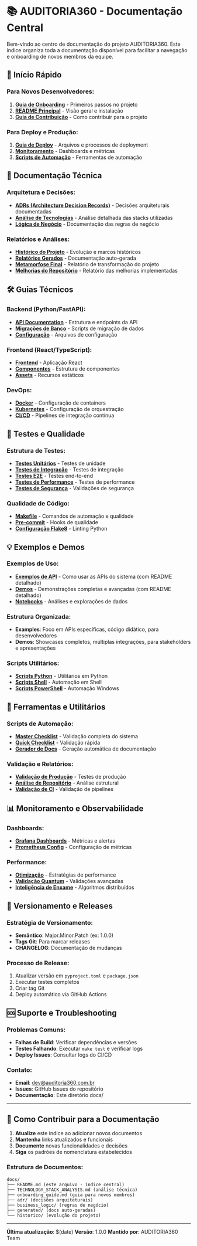 # 📚 AUDITORIA360 - Documentação Central

Bem-vindo ao centro de documentação do projeto AUDITORIA360. Este índice organiza toda a documentação disponível para facilitar a navegação e onboarding de novos membros da equipe.

## 🚀 Início Rápido

### Para Novos Desenvolvedores:
1. **[Guia de Onboarding](onboarding_guide.md)** - Primeiros passos no projeto
2. **[README Principal](../README.md)** - Visão geral e instalação
3. **[Guia de Contribuição](../CONTRIBUTING.md)** - Como contribuir para o projeto

### Para Deploy e Produção:
1. **[Guia de Deploy](../deploy/)** - Arquivos e processos de deployment
2. **[Monitoramento](../monitoring/)** - Dashboards e métricas
3. **[Scripts de Automação](../scripts/)** - Ferramentas de automação

## 📖 Documentação Técnica

### Arquitetura e Decisões:
- **[ADRs (Architecture Decision Records)](adr/)** - Decisões arquiteturais documentadas
- **[Análise de Tecnologias](TECHNOLOGY_STACK_ANALYSIS.md)** - Análise detalhada das stacks utilizadas
- **[Lógica de Negócio](business_logic/)** - Documentação das regras de negócio

### Relatórios e Análises:
- **[Histórico do Projeto](historico/)** - Evolução e marcos históricos
- **[Relatórios Gerados](generated/)** - Documentação auto-gerada
- **[Metamorfose Final](../METAMORFOSE_RELATORIO_FINAL.md)** - Relatório de transformação do projeto
- **[Melhorias do Repositório](REPOSITORY_IMPROVEMENTS_SUMMARY.md)** - Relatório das melhorias implementadas

## 🛠️ Guias Técnicos

### Backend (Python/FastAPI):
- **[API Documentation](../api/)** - Estrutura e endpoints da API
- **[Migrações de Banco](../migrations/)** - Scripts de migração de dados
- **[Configuração](../config/)** - Arquivos de configuração

### Frontend (React/TypeScript):
- **[Frontend](../src/frontend/)** - Aplicação React
- **[Componentes](../frontend/)** - Estrutura de componentes
- **[Assets](../assets/)** - Recursos estáticos

### DevOps:
- **[Docker](../Dockerfile)** - Configuração de containers
- **[Kubernetes](../deploy/kubernetes/)** - Configuração de orquestração
- **[CI/CD](../.github/workflows/)** - Pipelines de integração contínua

## 🧪 Testes e Qualidade

### Estrutura de Testes:
- **[Testes Unitários](../tests/unit/)** - Testes de unidade
- **[Testes de Integração](../tests/integration/)** - Testes de integração
- **[Testes E2E](../tests/e2e/)** - Testes end-to-end
- **[Testes de Performance](../tests/performance/)** - Testes de performance
- **[Testes de Segurança](../tests/security/)** - Validações de segurança

### Qualidade de Código:
- **[Makefile](../Makefile)** - Comandos de automação e qualidade
- **[Pre-commit](../.pre-commit-config.yaml)** - Hooks de qualidade
- **[Configuração Flake8](../.flake8)** - Linting Python

## 💡 Exemplos e Demos

### Exemplos de Uso:
- **[Exemplos de API](../examples/)** - Como usar as APIs do sistema (com README detalhado)
- **[Demos](../demos/)** - Demonstrações completas e avançadas (com README detalhado)
- **[Notebooks](../notebooks/)** - Análises e explorações de dados

### Estrutura Organizada:
- **Examples**: Foco em APIs específicas, código didático, para desenvolvedores
- **Demos**: Showcases completos, múltiplas integrações, para stakeholders e apresentações

### Scripts Utilitários:
- **[Scripts Python](../scripts/python/)** - Utilitários em Python
- **[Scripts Shell](../scripts/shell/)** - Automação em Shell
- **[Scripts PowerShell](../scripts/powershell/)** - Automação Windows

## 🔧 Ferramentas e Utilitários

### Scripts de Automação:
- **[Master Checklist](../scripts/master_execution_checklist.py)** - Validação completa do sistema
- **[Quick Checklist](../scripts/quick_checklist.py)** - Validação rápida
- **[Gerador de Docs](../scripts/genesis_docs_generator.py)** - Geração automática de documentação

### Validação e Relatórios:
- **[Validação de Produção](../scripts/validate_production_deploy.py)** - Testes de produção
- **[Análise de Repositório](../scripts/repository_analysis.py)** - Análise estrutural
- **[Validação de CI](../scripts/validate_ci.py)** - Validação de pipelines

## 📊 Monitoramento e Observabilidade

### Dashboards:
- **[Grafana Dashboards](../monitoring/)** - Métricas e alertas
- **[Prometheus Config](../docker-compose.monitoring.yml)** - Configuração de métricas

### Performance:
- **[Otimização](PERFORMANCE_OPTIMIZATION_STRATEGY.md)** - Estratégias de performance
- **[Validação Quantum](QUANTUM_VALIDATION.md)** - Validações avançadas
- **[Inteligência de Enxame](SWARM_INTELLIGENCE.md)** - Algoritmos distribuídos

## 🔄 Versionamento e Releases

### Estratégia de Versionamento:
- **Semântico**: Major.Minor.Patch (ex: 1.0.0)
- **Tags Git**: Para marcar releases
- **CHANGELOG**: Documentação de mudanças

### Processo de Release:
1. Atualizar versão em `pyproject.toml` e `package.json`
2. Executar testes completos
3. Criar tag Git
4. Deploy automático via GitHub Actions

## 🆘 Suporte e Troubleshooting

### Problemas Comuns:
- **Falhas de Build**: Verificar dependências e versões
- **Testes Falhando**: Executar `make test` e verificar logs
- **Deploy Issues**: Consultar logs do CI/CD

### Contato:
- **Email**: dev@auditoria360.com.br
- **Issues**: GitHub Issues do repositório
- **Documentação**: Este diretório docs/

---

## 📝 Como Contribuir para a Documentação

1. **Atualize** este índice ao adicionar novos documentos
2. **Mantenha** links atualizados e funcionais
3. **Documente** novas funcionalidades e decisões
4. **Siga** os padrões de nomenclatura estabelecidos

### Estrutura de Documentos:
```
docs/
├── README.md (este arquivo - índice central)
├── TECHNOLOGY_STACK_ANALYSIS.md (análise técnica)
├── onboarding_guide.md (guia para novos membros)
├── adr/ (decisões arquiteturais)
├── business_logic/ (regras de negócio)
├── generated/ (docs auto-geradas)
└── historico/ (evolução do projeto)
```

---

**Última atualização**: $(date)
**Versão**: 1.0.0
**Mantido por**: AUDITORIA360 Team